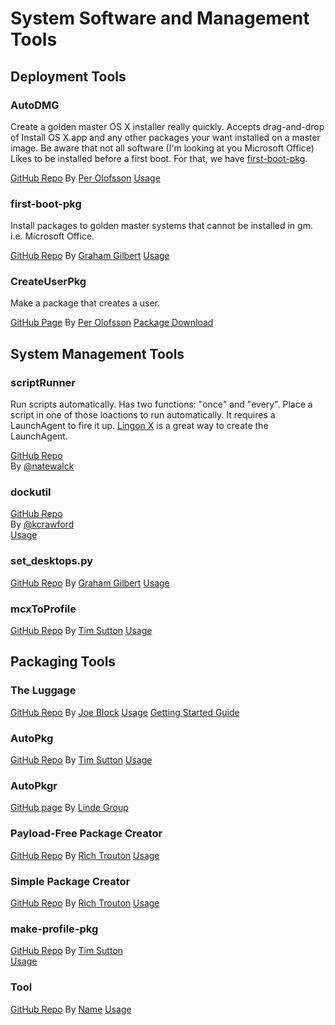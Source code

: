 # System Software and Management Tools


## Deployment Tools


### AutoDMG

Create a golden master OS X installer really quickly. Accepts drag-and-drop of Install OS X.app and any other packages your want installed on a master image. Be aware that not all software (I'm looking at you Microsoft Office) Likes to be installed before a first boot. For that, we have [first-boot-pkg](https://github.com/grahamgilbert/first-boot-pkg).

[GitHub Repo](https://github.com/MagerValp/AutoDMG)
By [Per Olofsson](https://twitter.com/MagerValp)
[Usage](https://github.com/MagerValp/AutoDMG/wiki)


### first-boot-pkg

Install packages to golden master systems that cannot be installed in gm. i.e. Microsoft Office.

[GitHub Repo](https://github.com/grahamgilbert/first-boot-pkg)
By [Graham Gilbert](http://grahamgilbert.com)
[Usage](https://github.com/grahamgilbert/first-boot-pkg/blob/master/Readme.md)


### CreateUserPkg

Make a package that creates a user.

[GitHub Page](https://github.com/MagerValp/CreateUserPkg)
By [Per Olofsson](https://twitter.com/MagerValp)
[Package Download](http://magervalp.github.io/CreateUserPkg/)


## System Management Tools


### scriptRunner

Run scripts automatically. Has two functions: "once" and "every". Place a script in one of those loactions to run automatically. It requires a LaunchAgent to fire it up. [Lingon X](https://www.peterborgapps.com/lingon/) is a great way to create the LaunchAgent.

[GitHub Repo](https://github.com/natewalck/Scripts/blob/master/scriptRunner.py)  
By [@natewalck](https://twitter.com/natewalck)

### dockutil
[GitHub Repo](https://github.com/kcrawford/dockutil)  
By [@kcrawford](https://twitter.com/kcrawford)  
[Usage](https://code.google.com/p/dockutil/)  


### set_desktops.py

[GitHub Repo](https://github.com/grahamgilbert/macscripts/tree/master/set_desktops)
By [Graham Gilbert](http://grahamgilbert.com)
[Usage]()


### mcxToProfile
[GitHub Repo](https://github.com/timsutton/mcxToProfile)
By [Tim Sutton](https://twitter.com/tvsutton)
[Usage]()



## Packaging Tools


### The Luggage
[GitHub Repo](https://github.com/unixorn/luggage)
By [Joe Block](https://twitter.com/curiousbiped)
[Usage](https://github.com/unixorn/luggage/wiki)
[Getting Started Guide](http://garylarizza.com/blog/2010/12/21/getting-started-with-the-luggage/)


### AutoPkg
[GitHub Repo](https://github.com/autopkg/autopkg)
By [Tim Sutton](https://twitter.com/tvsutton)
[Usage](https://github.com/autopkg/autopkg/wiki/Getting-Started)


### AutoPkgr
[GitHub page](https://github.com/lindegroup/autopkgr/releases/tag/v1.0.2)
By [Linde Group](https://twitter.com/lindegroup)


### Payload-Free Package Creator
[GitHub Repo](https://github.com/rtrouton/Payload-Free-Package-Creator)
By [Rich Trouton](http://derflounder.wordpress.com/)
[Usage](http://derflounder.wordpress.com/2014/03/08/payload-free-package-creator-app/)


### Simple Package Creator
[GitHub Repo](https://github.com/rtrouton/Simple-Package-Creator/)
By [Rich Trouton](http://derflounder.wordpress.com/)
[Usage](http://derflounder.wordpress.com/2014/04/29/simple-package-creator-app/)


### make-profile-pkg
[GitHub Repo](https://github.com/timsutton/make-profile-pkg)
By [Tim Sutton](https://twitter.com/tvsutton)  
[Usage](/using-make-profile-pkg.md)



### Tool
[GitHub Repo]()
By [Name]()
[Usage]()